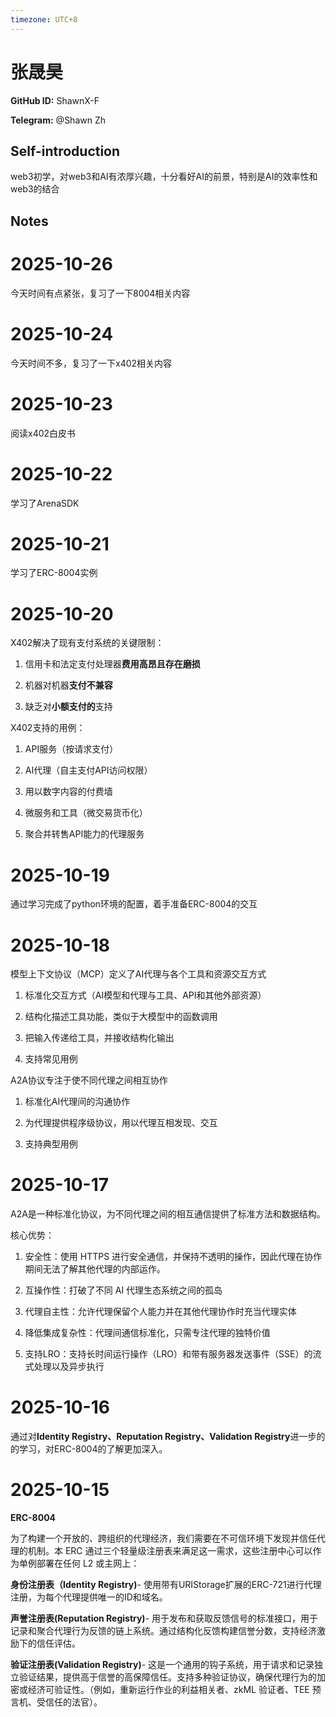 ```yaml
---
timezone: UTC+8
---
```


# 张晟昊

**GitHub ID:** ShawnX-F

**Telegram:** @Shawn Zh

## Self-introduction

web3初学，对web3和AI有浓厚兴趣，十分看好AI的前景，特别是AI的效率性和web3的结合

## Notes
<!-- Content_START -->
# 2025-10-26
<!-- DAILY_CHECKIN_2025-10-26_START -->
今天时间有点紧张，复习了一下8004相关内容
<!-- DAILY_CHECKIN_2025-10-26_END -->

# 2025-10-24
<!-- DAILY_CHECKIN_2025-10-24_START -->

今天时间不多，复习了一下x402相关内容
<!-- DAILY_CHECKIN_2025-10-24_END -->

# 2025-10-23
<!-- DAILY_CHECKIN_2025-10-23_START -->


阅读x402白皮书
<!-- DAILY_CHECKIN_2025-10-23_END -->

# 2025-10-22
<!-- DAILY_CHECKIN_2025-10-22_START -->



学习了ArenaSDK
<!-- DAILY_CHECKIN_2025-10-22_END -->

# 2025-10-21
<!-- DAILY_CHECKIN_2025-10-21_START -->




学习了ERC-8004实例
<!-- DAILY_CHECKIN_2025-10-21_END -->

# 2025-10-20
<!-- DAILY_CHECKIN_2025-10-20_START -->






X402解决了现有支付系统的关键限制：

1.  信用卡和法定支付处理器**费用高昂且存在磨损**
    
2.  机器对机器**支付不兼容**
    
3.  缺乏对**小额支付的**支持
    

X402支持的用例：

1.  API服务（按请求支付）
    
2.  AI代理（自主支付API访问权限）
    
3.  用以数字内容的付费墙
    
4.  微服务和工具（微交易货币化）
    
5.  聚合并转售API能力的代理服务
<!-- DAILY_CHECKIN_2025-10-20_END -->

# 2025-10-19
<!-- DAILY_CHECKIN_2025-10-19_START -->







通过学习完成了python环境的配置，着手准备ERC-8004的交互
<!-- DAILY_CHECKIN_2025-10-19_END -->

# 2025-10-18
<!-- DAILY_CHECKIN_2025-10-18_START -->








模型上下文协议（MCP）定义了AI代理与各个工具和资源交互方式

1.  标准化交互方式（AI模型和代理与工具、API和其他外部资源）
    
2.  结构化描述工具功能，类似于大模型中的函数调用
    
3.  把输入传递给工具，并接收结构化输出
    
4.  支持常见用例
    

A2A协议专注于使不同代理之间相互协作

1.  标准化AI代理间的沟通协作
    
2.  为代理提供程序级协议，用以代理互相发现、交互
    
3.  支持典型用例
<!-- DAILY_CHECKIN_2025-10-18_END -->

# 2025-10-17
<!-- DAILY_CHECKIN_2025-10-17_START -->









A2A是一种标准化协议，为不同代理之间的相互通信提供了标准方法和数据结构。

核心优势：

1.  安全性：使用 HTTPS 进行安全通信，并保持不透明的操作，因此代理在协作期间无法了解其他代理的内部运作。
    
2.  互操作性：打破了不同 AI 代理生态系统之间的孤岛
    
3.  代理自主性：允许代理保留个人能力并在其他代理协作时充当代理实体
    
4.  降低集成复杂性：代理间通信标准化，只需专注代理的独特价值
    
5.  支持LRO：支持长时间运行操作（LRO）和带有服务器发送事件（SSE）的流式处理以及异步执行
<!-- DAILY_CHECKIN_2025-10-17_END -->

# 2025-10-16
<!-- DAILY_CHECKIN_2025-10-16_START -->










通过对**Identity Registry、Reputation Registry、Validation Registry**进一步的的学习，对ERC-8004的了解更加深入。
<!-- DAILY_CHECKIN_2025-10-16_END -->

# 2025-10-15
<!-- DAILY_CHECKIN_2025-10-15_START -->











**ERC-8004**

为了构建一个开放的、跨组织的代理经济，我们需要在不可信环境下发现并信任代理的机制。本 ERC 通过三个轻量级注册表来满足这一需求，这些注册中心可以作为单例部署在任何 L2 或主网上：

**身份注册表（Identity Registry)**\- 使用带有URIStorage扩展的ERC-721进行代理注册，为每个代理提供唯一的ID和域名。

**声誉注册表(Reputation Registry)**\- 用于发布和获取反馈信号的标准接口，用于记录和聚合代理行为反馈的链上系统。通过结构化反馈构建信誉分数，支持经济激励下的信任评估。

**验证注册表(Validation Registry)**\- 这是一个通用的钩子系统，用于请求和记录独立验证结果，提供高于信誉的高保障信任。支持多种验证协议，确保代理行为的加密或经济可验证性。（例如，重新运行作业的利益相关者、zkML 验证者、TEE 预言机、受信任的法官）。
<!-- DAILY_CHECKIN_2025-10-15_END -->
<!-- Content_END -->
